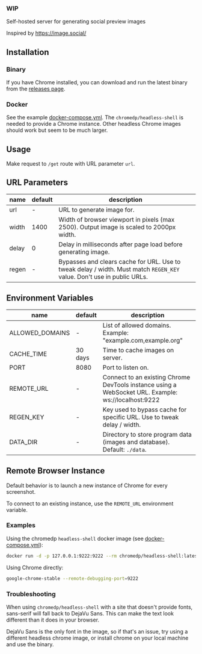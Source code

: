 ### WIP

Self-hosted server for generating social preview images

Inspired by https://image.social/

## Installation

### Binary

If you have Chrome installed, you can download and run the latest binary from the [releases page](https://github.com/henrygd/social-image-server/releases).

### Docker

See the example [docker-compose.yml](/docker-compose.yml). The `chromedp/headless-shell` is needed to provide a Chrome instance. Other headless Chrome images should work but seem to be much larger.

## Usage

Make request to `/get` route with URL parameter `url`.

## URL Parameters

| name  | default | description                                                                                                            |
| ----- | ------- | ---------------------------------------------------------------------------------------------------------------------- |
| url   | -       | URL to generate image for.                                                                                             |
| width | 1400    | Width of browser viewport in pixels (max 2500). Output image is scaled to 2000px width.                                |
| delay | 0       | Delay in milliseconds after page load before generating image.                                                         |
| regen | -       | Bypasses and clears cache for URL. Use to tweak delay / width. Must match `REGEN_KEY` value. Don't use in public URLs. |

## Environment Variables

| name            | default | description                                                                                         |
| --------------- | ------- | --------------------------------------------------------------------------------------------------- |
| ALLOWED_DOMAINS | -       | List of allowed domains. Example: "example.com,example.org"                                         |
| CACHE_TIME      | 30 days | Time to cache images on server.                                                                     |
| PORT            | 8080    | Port to listen on.                                                                                  |
| REMOTE_URL      | -       | Connect to an existing Chrome DevTools instance using a WebSocket URL. Example: ws://localhost:9222 |
| REGEN_KEY       | -       | Key used to bypass cache for specific URL. Use to tweak delay / width.                              |
| DATA_DIR        | -       | Directory to store program data (images and database). Default: `./data`.                           |

## Remote Browser Instance

Default behavior is to launch a new instance of Chrome for every screenshot.

To connect to an existing instance, use the `REMOTE_URL` environment variable.

### Examples

Using the chromedp `headless-shell` docker image (see [docker-compose.yml](/docker-compose.yml)):

```sh
docker run -d -p 127.0.0.1:9222:9222 --rm chromedp/headless-shell:latest
```

Using Chrome directly:

```sh
google-chrome-stable --remote-debugging-port=9222
```

### Troubleshooting

When using `chromedp/headless-shell` with a site that doesn't provide fonts, sans-serif will fall back to DejaVu Sans. This can make the text look different than it does in your browser.

DejaVu Sans is the only font in the image, so if that's an issue, try using a different headless chrome image, or install chrome on your local machine and use the binary.
